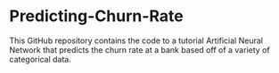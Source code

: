  # Predicting-Churn-Rate
This GitHub repository contains the code to a tutorial Artificial Neural Network that predicts the churn rate at a bank based off of a variety of categorical data. 
